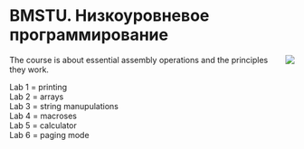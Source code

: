 # BMSTU. Низкоуровневое программирование

<img align=right src="https://img.icons8.com/?size=100&id=gVK745a4Vaur&format=png&color=000000">

The course is about essential assembly operations and the principles they work.

Lab 1 = printing\
Lab 2 = arrays\
Lab 3 = string manupulations\
Lab 4 = macroses\
Lab 5 = calculator\
Lab 6 = paging mode

